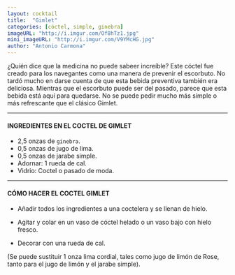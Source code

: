 ```yaml
---
layout: cocktail
title:  "Gimlet"
categories: [cóctel, simple, ginebra]
imageURL: "http://i.imgur.com/Of8hTz1.jpg"
mini_imageURL: "http://i.imgur.com/V9YMcHG.jpg"
author: "Antonio Carmona"
---
```


¿Quién dice que la medicina no puede sabeer increíble? Este cóctel fue creado para los navegantes como una manera de prevenir el escorbuto. No tardó mucho en darse cuenta de que esta bebida preventiva también era deliciosa. Mientras que el escorbuto puede ser del pasado, parece que esta bebida está aquí para quedarse. No se puede pedir mucho más simple o más refrescante que el clásico Gimlet.

**************************************************

#### INGREDIENTES EN EL COCTEL DE GIMLET

- 2,5 onzas de `ginebra`.
- 0,5 onzas de jugo de lima.
- 0,5 onzas de jarabe simple.
- Adornar: 1 rueda de cal.
- Vidrio: Coctel o pasado de moda.

**************************************************

#### CÓMO HACER EL COCTEL GIMLET

- Añadir todos los ingredientes a una coctelera y se llenan de hielo.

- Agitar y colar en un vaso de cóctel helado o un vaso bajo con hielo fresco.

- Decorar con una rueda de cal.

(Se puede sustituir 1 onza lima cordial, tales como jugo de limón de Rose, tanto para el jugo de limón y el jarabe simple).
